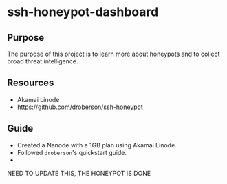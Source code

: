 # ssh-honeypot-dashboard

## Purpose
The purpose of this project is to learn more about honeypots and to collect broad threat intelligence.

## Resources
- Akamai Linode
- https://github.com/droberson/ssh-honeypot

## Guide
- Created a Nanode with a 1GB plan using Akamai Linode.
- Followed `droberson`'s quickstart guide.
- 




NEED TO UPDATE THIS, THE HONEYPOT IS DONE
